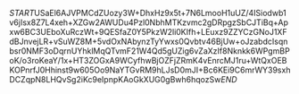 $START$USaEl6AJVPMCdZUozy3W+DhxHz9x5t+7N6LmooH1uUZ/4ISiodwb1v6jIsx8Z7L4xeh+XZGw2AWUDu4Pzl0NbhMTKzvmc2gDRpgzSbCJTiBq+Apxw6BC3UEboXuRczWt+9QESfaZ0Y5PkzW2li0KIfh+LEuxz9ZZYCzGNoJ1XFdBJnvejLR+vSuWZ8M+5vdOxNAbynzTyYwxs0Qvbtv46BjUw+oJzabdcIsqnbsr0NMF3oDqrnUYhklMqQTvmF21W4Qd5gUZig6vZaXzIf8Nknkk6WPgmBPoK/o3roKeaY/1x+HT3ZOGxA9WCyfhwBjOZFjZRmK4vEnrcMJ1ru+WtQxOEBKOPnrfJ0Hhinst9w605Oo9NaYTGvRM9hLJsD0mJI+Bc6KEi9C6mrWY39sxhDCZqpN8LHQvSg2iKc9eIpnpKAoGkXUG0gBwh6hqozSw$END$